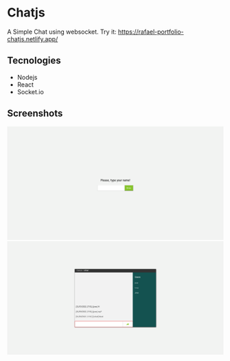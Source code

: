 # Chatjs
A Simple Chat using websocket.
Try it: https://rafael-portfolio-chatjs.netlify.app/

## Tecnologies
- Nodejs
- React
- Socket.io

## Screenshots

<img src="./docs/welcome.png" alt="chat-home" width="600px"/>
<img src="./docs/chat.png" alt="chat-home" width="600px"/>
